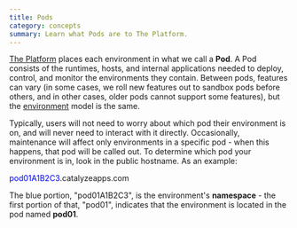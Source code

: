 ```yaml
---
title: Pods
category: concepts
summary: Learn what Pods are to The Platform.
---
```


[The Platform](https://datica.com/platform) places each environment in what we call a **Pod**. A Pod consists of the runtimes, hosts, and internal applications needed to deploy, control, and monitor the environments they contain. Between pods, features can vary (in some cases, we roll new features out to sandbox pods before others, and in other cases, older pods cannot support some features), but the [environment](/compliant-cloud/articles/concepts/environments) model is the same.

Typically, users will not need to worry about which pod their environment is on, and will never need to interact with it directly. Occasionally, maintenance will affect only environments in a specific pod - when this happens, that pod will be called out. To determine which pod your environment is in, look in the public hostname. As an example:

<span style="color: blue">pod01A1B2C3</span>.catalyzeapps.com

The blue portion, "pod01A1B2C3", is the environment's **namespace** - the first portion of that, "pod01", indicates that the environment is located in the pod named **pod01**.
